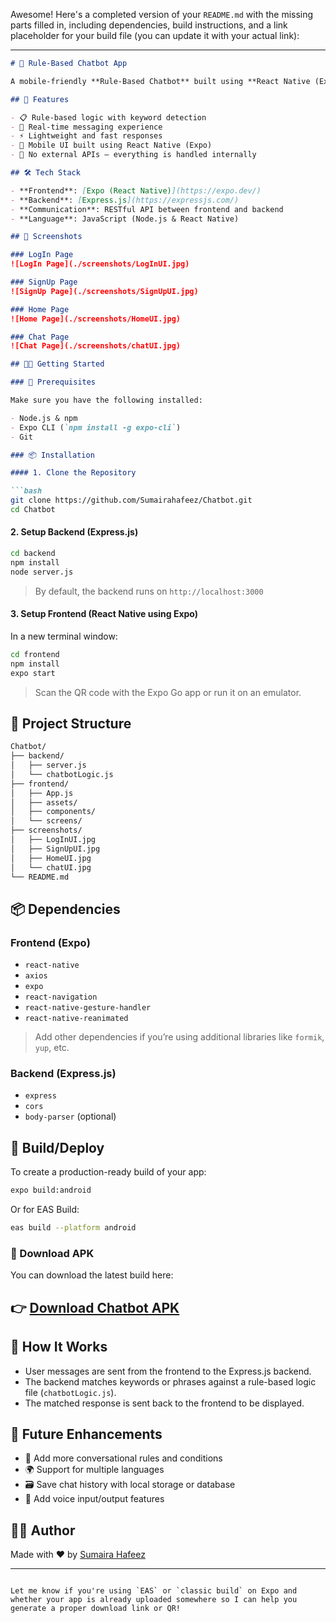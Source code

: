 Awesome! Here's a completed version of your `README.md` with the missing parts filled in, including dependencies, build instructions, and a link placeholder for your build file (you can update it with your actual link):

---

```markdown
# 💬 Rule-Based Chatbot App

A mobile-friendly **Rule-Based Chatbot** built using **React Native (Expo)** for the frontend and **Express.js** for the backend. This chatbot responds to predefined patterns and keywords to simulate a conversation without relying on third-party APIs.

## 📱 Features

- 📋 Rule-based logic with keyword detection
- 🔄 Real-time messaging experience
- ⚡ Lightweight and fast responses
- 📲 Mobile UI built using React Native (Expo)
- 🧠 No external APIs — everything is handled internally

## 🛠️ Tech Stack

- **Frontend**: [Expo (React Native)](https://expo.dev/)
- **Backend**: [Express.js](https://expressjs.com/)
- **Communication**: RESTful API between frontend and backend
- **Language**: JavaScript (Node.js & React Native)

## 📸 Screenshots

### LogIn Page
![LogIn Page](./screenshots/LogInUI.jpg)

### SignUp Page
![SignUp Page](./screenshots/SignUpUI.jpg)

### Home Page
![Home Page](./screenshots/HomeUI.jpg)

### Chat Page
![Chat Page](./screenshots/chatUI.jpg)

## 🧑‍💻 Getting Started

### 🔧 Prerequisites

Make sure you have the following installed:

- Node.js & npm
- Expo CLI (`npm install -g expo-cli`)
- Git

### 📦 Installation

#### 1. Clone the Repository

```bash
git clone https://github.com/Sumairahafeez/Chatbot.git
cd Chatbot
```

#### 2. Setup Backend (Express.js)

```bash
cd backend
npm install
node server.js
```

> By default, the backend runs on `http://localhost:3000`

#### 3. Setup Frontend (React Native using Expo)

In a new terminal window:

```bash
cd frontend
npm install
expo start
```

> Scan the QR code with the Expo Go app or run it on an emulator.

## 📂 Project Structure

```bash
Chatbot/
├── backend/
│   ├── server.js
│   └── chatbotLogic.js
├── frontend/
│   ├── App.js
│   ├── assets/
│   ├── components/
│   └── screens/
├── screenshots/
│   ├── LogInUI.jpg
│   ├── SignUpUI.jpg
│   ├── HomeUI.jpg
│   └── chatUI.jpg
└── README.md
```

## 📦 Dependencies

### Frontend (Expo)

- `react-native`
- `axios`
- `expo`
- `react-navigation`
- `react-native-gesture-handler`
- `react-native-reanimated`

> Add other dependencies if you’re using additional libraries like `formik`, `yup`, etc.

### Backend (Express.js)

- `express`
- `cors`
- `body-parser` (optional)

## 🚀 Build/Deploy

To create a production-ready build of your app:

```bash
expo build:android
```

Or for EAS Build:

```bash
eas build --platform android
```

### 📱 Download APK

You can download the latest build here:

👉 [Download Chatbot APK](https://expo.dev/accounts/sumaira_1/projects/myChatbotApp/builds/156dae59-3cdb-4415-8715-401052a87a03)
---

## 🤖 How It Works

- User messages are sent from the frontend to the Express.js backend.
- The backend matches keywords or phrases against a rule-based logic file (`chatbotLogic.js`).
- The matched response is sent back to the frontend to be displayed.

## 📌 Future Enhancements

- 📝 Add more conversational rules and conditions
- 🌍 Support for multiple languages
- 🗃️ Save chat history with local storage or database
- 🎤 Add voice input/output features

## 👩‍💻 Author

Made with ❤️ by [Sumaira Hafeez](https://github.com/Sumairahafeez)

---

```

Let me know if you're using `EAS` or `classic build` on Expo and whether your app is already uploaded somewhere so I can help you generate a proper download link or QR!